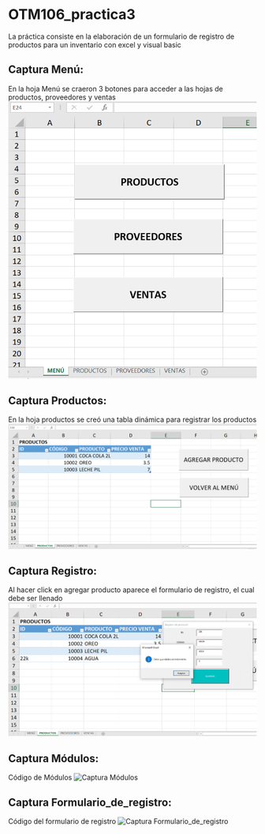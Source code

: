 # OTM106_practica3

La práctica consiste en la elaboración de un formulario de registro de productos para un inventario con excel y visual basic


## Captura Menú:

En la hoja Menú se craeron 3 botones para acceder a las hojas de productos, proveedores y ventas
![Captura Menú](CAPTURAS/Menú.PNG)


## Captura Productos:

En la hoja productos se creó una tabla dinámica para registrar los productos
![Captura Productos](CAPTURAS/Productos.PNG)


## Captura Registro:

Al hacer click en agregar producto aparece el formulario de registro, el cual debe ser llenado
![Captura Registro](CAPTURAS/Registro.PNG)


## Captura Módulos:

Código de Módulos
![Captura Módulos](CAPTURAS/Módulos.PNG)


## Captura Formulario_de_registro:

Código del formulario de registro
![Captura Formulario_de_registro](CAPTURAS/Formulario_de_registro.PNG)